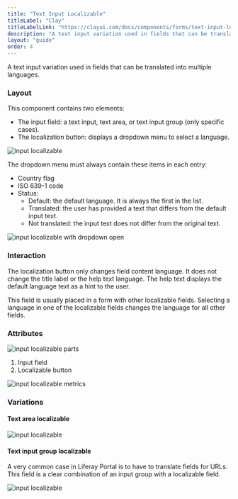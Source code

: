 ```yaml
---
title: "Text Input Localizable"
titleLabel: "Clay"
titleLabelLink: "https://clayui.com/docs/components/forms/text-input-localizable.html"
description: "A text input variation used in fields that can be translated into multiple languages."
layout: "guide"
order: 4
---
```


<div class="page-description">A text input variation used in fields that can be translated into multiple languages.</div>

### Layout

This component contains two elements:

* The input field: a text input, text area, or text input group (only specific cases).
* The localization button: displays a dropdown menu to select a language.

![input localizable](/lexicon/images/InputLocalizable.jpg)

The dropdown menu must always contain these items in each entry:
* Country flag
* ISO 639-1 code
* Status:
    * Default: the default language. It is always the first in the list.
    * Translated: the user has provided a text that differs from the default input text.
    * Not translated: the input text does not differ from the original text.

![input localizable with dropdown open](/lexicon/images/InputLocalizableOpen.jpg)

### Interaction

The localization button only changes field content language. It does not change the title label or the help text language. The help text displays the default language text as a hint to the user.

This field is usually placed in a form with other localizable fields. Selecting a language in one of the localizable fields changes the language for all other fields.

### Attributes

![input localizable parts](/lexicon/images/InputLocalizableParts.jpg)

1. Input field
2. Localizable button

![input localizable metrics](/lexicon/images/InputLocalizableMetrics.jpg)


### Variations

#### Text area localizable

![input localizable](/lexicon/images/InputLocalizableArea.jpg)

#### Text input group localizable

A very common case in Liferay Portal is to have to translate fields for URLs. This field is a clear combination of an input group with a localizable field.

![input localizable](/lexicon/images/InputLocalizableGroupUrl.jpg)

